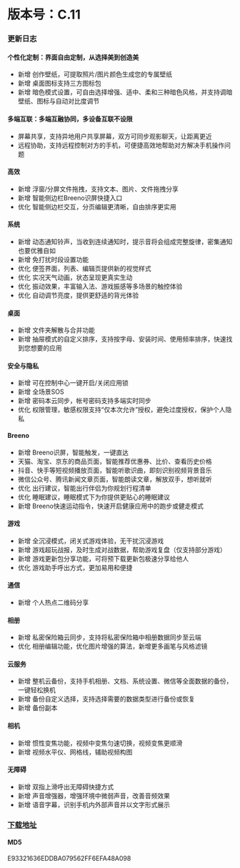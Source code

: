 # 版本号：C.11
### 更新日志
#### 个性化定制：界面自由定制，从选择美到创造美
- 新增 创作壁纸，可提取照片/图片颜色生成您的专属壁纸
- 新增 桌面图标支持三方图标包
- 新增 暗色模式设置，可自由选择增强、适中、柔和三种暗色风格，并支持调暗壁纸、图标与自动对比度调节
#### 多端互联：多端互融协同，多设备互联不设限
- 屏幕共享，支持异地用户共享屏幕，双方可同步观影聊天，让距离更近
- 远程协助，支持远程控制对方的手机，可便捷高效地帮助对方解决手机操作问题
#### 高效
- 新增 浮窗/分屏文件拖拽，支持文本、图片、文件拖拽分享
- 新增 智能侧边栏Breeno识屏快捷入口
- 优化 智能侧边栏交互，分页编辑更清晰，自由排序更实用
#### 系统
- 新增 动态通知铃声，当收到连续通知时，提示音将会组成完整旋律，密集通知也要优雅自如
- 新增 免打扰时段设置功能
- 优化 便签界面，列表、编辑页提供新的视觉样式
- 优化 实况天气动画，状态呈现更真实生动
- 优化 振动效果，丰富输入法、游戏振感等多场景的触控体验
- 优化 自动调节亮度，提供更舒适的背光体验
#### 桌面
- 新增 文件夹解散与合并功能
- 新增 抽屉模式的自定义排序，支持按字母、安装时间、使用频率排序，快速找到您想要的应用
#### 安全与隐私
- 新增 可在控制中心一键开启/关闭应用锁
- 新增 全场景SOS
- 新增 密码本云同步，帐号密码支持多端实时同步
- 优化 权限管理，敏感权限支持“仅本次允许”授权，避免过度授权，保护个人隐私
#### Breeno
- 新增 Breeno识屏，智能触发，一键直达
- 天猫、淘宝、京东的商品页面，智能推荐优惠券、比价、查看历史价格
- 抖音、快手等短视频播放页面，智能听歌识曲，即刻识别视频背景音乐
- 微信公众号、腾讯新闻文章页面，智能朗读文章，解放双手，想听就听
- 优化 出行建议，智能出行伴侣为你规划行程清单
- 优化 睡眠建议，睡眠模式下为你提供更贴心的睡眠建议
- 新增 Breeno快速运动指令，快速开启健康应用中的跑步或健走模式
#### 游戏
- 新增 全沉浸模式，闭关式游戏体验，无干扰沉浸游戏
- 新增 游戏超玩战报，及时生成对战数据，帮助游戏复盘（仅支持部分游戏）
- 新增 游戏更新包分享功能，可将预下载更新包极速分享给他人
- 优化 游戏助手呼出方式，更加易用和便捷
#### 通信
- 新增 个人热点二维码分享
#### 相册
- 新增 私密保险箱云同步，支持将私密保险箱中相册数据同步至云端
- 优化 相册编辑功能，优化图片增强的算法，新增更多画笔与风格滤镜
#### 云服务
- 新增 整机云备份，支持手机相册、文档、系统设置、微信等全面数据的备份，一键轻松换机
- 新增 备份自定义选择，支持选择需要的数据类型进行备份或恢复
- 新增 备份副本
#### 相机
- 新增 惯性变焦功能，视频中变焦匀速切换，视频变焦更顺滑
- 新增 视频水平仪、网格线，辅助视频构图
#### 无障碍
- 新增 双指上滑呼出无障碍快捷方式
- 新增 声音增强器，增强环境中微弱声音，改善音频效果
- 新增 语音字幕，识别手机内外部声音并以文字形式展示
### [下载地址](https://download.c.realme.com/osupdate/RMX2121_11_OTA_11101510_all_Mtir40VoEdSd.ozip)

#### MD5
E93321636EDDBA079562FF6EFA48A098
